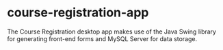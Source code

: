 # course-registration-app
The Course Registration desktop app makes use of the Java Swing library for generating front-end forms and MySQL Server for data storage.
